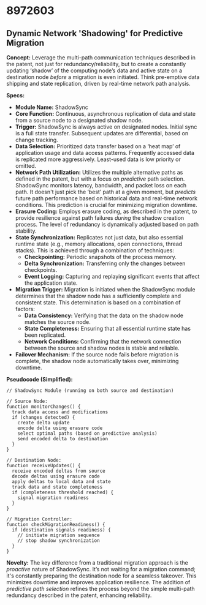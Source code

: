 # 8972603

## Dynamic Network 'Shadowing' for Predictive Migration

**Concept:** Leverage the multi-path communication techniques described in the patent, not just for redundancy/reliability, but to create a constantly updating ‘shadow’ of the computing node’s data and active state on a destination node *before* a migration is even initiated. Think pre-emptive data shipping and state replication, driven by real-time network path analysis.

**Specs:**

*   **Module Name:** ShadowSync
*   **Core Function:** Continuous, asynchronous replication of data and state from a source node to a designated shadow node.
*   **Trigger:** ShadowSync is always active on designated nodes. Initial sync is a full state transfer. Subsequent updates are differential, based on change tracking.
*   **Data Selection:** Prioritized data transfer based on a ‘heat map’ of application usage and data access patterns. Frequently accessed data is replicated more aggressively. Least-used data is low priority or omitted.
*   **Network Path Utilization:**  Utilizes the multiple alternative paths as defined in the patent, but with a focus on *predictive* path selection.  ShadowSync monitors latency, bandwidth, and packet loss on each path. It doesn't just pick the ‘best’ path at a given moment, but *predicts* future path performance based on historical data and real-time network conditions.  This prediction is crucial for minimizing migration downtime.
*   **Erasure Coding:** Employs erasure coding, as described in the patent, to provide resilience against path failures *during* the shadow creation process. The level of redundancy is dynamically adjusted based on path stability.
*   **State Synchronization:** Replicates not just data, but also essential runtime state (e.g., memory allocations, open connections, thread stacks). This is achieved through a combination of techniques:
    *   **Checkpointing:** Periodic snapshots of the process memory.
    *   **Delta Synchronization:**  Transferring only the changes between checkpoints.
    *   **Event Logging:** Capturing and replaying significant events that affect the application state.
*   **Migration Trigger:** Migration is initiated when the ShadowSync module determines that the shadow node has a sufficiently complete and consistent state. This determination is based on a combination of factors:
    *   **Data Consistency:**  Verifying that the data on the shadow node matches the source node.
    *   **State Completeness:**  Ensuring that all essential runtime state has been replicated.
    *   **Network Conditions:**  Confirming that the network connection between the source and shadow nodes is stable and reliable.
*   **Failover Mechanism:** If the source node fails before migration is complete, the shadow node automatically takes over, minimizing downtime.

**Pseudocode (Simplified):**

```
// ShadowSync Module (running on both source and destination)

// Source Node:
function monitorChanges() {
  track data access and modifications
  if (changes detected) {
    create delta update
    encode delta using erasure code
    select optimal paths (based on predictive analysis)
    send encoded delta to destination
  }
}

// Destination Node:
function receiveUpdates() {
  receive encoded deltas from source
  decode deltas using erasure code
  apply deltas to local data and state
  track data and state completeness
  if (completeness threshold reached) {
    signal migration readiness
  }
}

// Migration Controller:
function checkMigrationReadiness() {
  if (destination signals readiness) {
    // initiate migration sequence
    // stop shadow synchronization
  }
}
```

**Novelty:**  The key difference from a traditional migration approach is the *proactive* nature of ShadowSync. It’s not waiting for a migration command; it's constantly preparing the destination node for a seamless takeover. This minimizes downtime and improves application resilience. The addition of *predictive path selection* refines the process beyond the simple multi-path redundancy described in the patent, enhancing reliability.